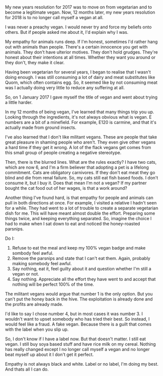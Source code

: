 My new years resolution for 2017 was to move on from vegetarian and to become a legitimate vegan. Now, 12 months later, my new years resolution for 2018 is to no longer call myself a vegan at all.

I was never a preachy vegan. I would never try and force my beliefs onto others. But if people asked me about it, I'd explain why I was. 

My empathy for animals runs deep. If I'm honest, sometimes I'd rather hang out with animals than people. There's a certain innocence you get with animals. They don't have ulterior motives. They don't hold grudges. They're honest about their intentions at all times. Whether they want you around or they don't, they make it clear.

Having been vegetarian for several years, I began to realise that I wasn't doing enough. I was still consuming a lot of dairy and meat substitutes like Quorn, which often contains egg. So, it seemed like by not consuming meat was I actually doing very little to reduce any suffering at all.

So, on 1 January 2017 I gave myself the title of vegan and went about trying a little harder.

In my 12 months of being vegan, I've learned that many things trip you up. Looking through the ingredients, it's not always obvious what is vegan. E numbers are a bit of a minefield. For example, E120 is carmine, and that it's actually made from ground insects.

I've also learned that I don't like militant vegans. These are people that take great pleasure in shaming people who aren't. They even give other vegans a hard time if they get it wrong. A lot of the flack vegans get comes from this small group of people creating a negative stereotype.

Then, there is the blurred lines. What are the rules exactly? I have two cats, which are now 6, and I'm a firm believer that adopting a pet is a lifelong commitment. Cats are obligatory carnivores. If they don't eat meat they go blind and die from renal failure. So, my cats still eat fish based foods. I don't consume it, but I buy it. Does that mean I'm not a vegan? If my partner bought the cat food out of her wages, is that a work around?

Another thing I've found hard, is that empathy for people and animals can pull in both directions at once. For example, I visited a relative I hadn't seen for a while. They had went to a lot of trouble to create a separate vegetarian dish for me. This will have meant almost double the effort. Preparing some things twice, and keeping everything separated. So, imagine the choice I had to make when I sat down to eat and noticed the honey-roasted parsnips.

Do I:
1. Refuse to eat the meal and keep my 100% vegan badge and make sombody feel awful.
2. Remove the parsnips and state that I can't eat them. Again, probably making somebody feel awful.
3. Say nothing, eat it, feel guilty about it and question whether I'm still a vegan or not.
4. Say nothing. Appreciate all the effort they have went to and accept that nothing will be perfect 100% of the time.

The militant vegans would argue that number 1 is the only option. But you can't put the honey back in the hive. The exploitation is already done and the profits are already made.

I'd like to say I chose number 4, but in most cases it was number 3. I wouldn't want to upset somebody who has tried their best. So instead, I would feel like a fraud. A fake vegan. Because there is a guilt that comes with the label when you slip up.

So, I don't know if I have a label now. But that doesn't matter. I still eat vegan. I still buy soya based stuff and have rice milk on my cereal. Nothing has really changed except I no longer call myself a vegan and no longer beat myself up about it I don't get it perfect.

Empathy is not always black and white. Label or no label, I'm doing my best. And thats all I can do.
